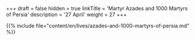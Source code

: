 +++
draft = false
hidden = true
linkTitle = 'Martyr Azades and 1000 Martyrs of Persia'
description = '27 April'
weight = 27
+++

{{% include file="content/en/lives/azades-and-1000-martyrs-of-persia.md" %}}
